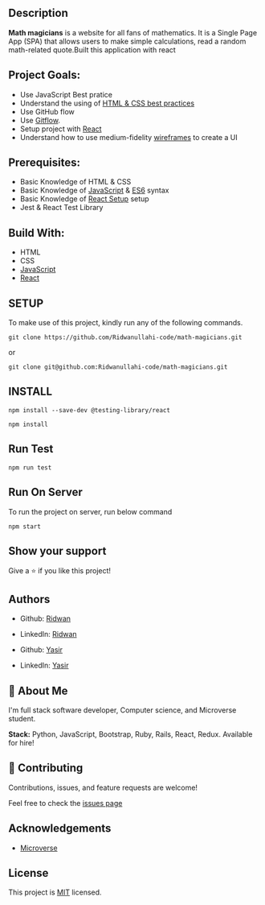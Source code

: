 ## **Description**

**Math magicians** is a website for all fans of mathematics. It is a Single Page App (SPA) that allows users to make simple calculations, read a random math-related quote.Built this application with react

## **Project Goals:**

- Use JavaScript Best pratice
- Understand the using of [HTML & CSS best practices](https://github.com/microverseinc/curriculum-html-css/blob/main/articles/html_css_best_practices.md)
- Use GitHub flow
- Use [Gitflow](https://github.com/microverseinc/curriculum-transversal-skills/blob/main/git-github/gitflow.md).
- Setup project with [React](https://github.com/microverseinc/curriculum-react-redux/blob/main/math-magicians/lessons/what_is_react.md)
- Understand how to use medium-fidelity [wireframes](https://github.com/microverseinc/curriculum-react-redux/blob/main/math-magicians/sneak_peek.md) to create a UI

## **Prerequisites:**

- Basic Knowledge of HTML & CSS
- Basic Knowledge of [JavaScript](https://developer.mozilla.org/en-US/docs/Web/JavaScript) & [ES6](https://github.com/microverseinc/curriculum-javascript/blob/main/todo-list/lessons/lesson_es6-what_is_it_about.md) syntax
- Basic Knowledge of [React Setup](https://reactjs.org/docs/getting-started.html) setup
- Jest & React Test Library

## **Build With:**

- HTML
- CSS
- [JavaScript](https://developer.mozilla.org/en-US/docs/Web/JavaScript)
- [React](<(https://github.com/microverseinc/curriculum-javascript/blob/main/todo-list/lessons/webpack_v1_1.md)>)

## **SETUP**

To make use of this project, kindly run any of the following commands.

```
git clone https://github.com/Ridwanullahi-code/math-magicians.git
```

or

```
git clone git@github.com:Ridwanullahi-code/math-magicians.git
```

## **INSTALL**

```
npm install --save-dev @testing-library/react
```

```
npm install
```

## **Run Test**

```
npm run test
```

## **Run On Server**

To run the project on server, run below command

```
npm start
```

## **Show your support**

Give a ⭐️ if you like this project!

## **Authors**

- Github: [Ridwan](https://github.com/Ridwanullahi-code)
- LinkedIn: [Ridwan](https://www.linkedin.com/in/ajayi-ridwan-2a1515199/)

- Github: [Yasir](https://github.com/myaserkhan)
- LinkedIn: [Yasir](https://www.linkedin.com/)

## 🚀 **About Me**

I'm full stack software developer, Computer science, and Microverse student.

**Stack:** Python, JavaScript, Bootstrap, Ruby, Rails, React, Redux. Available for hire!

## 🤝 **Contributing**

Contributions, issues, and feature requests are welcome!

Feel free to check the [issues page](https://github.com/Ridwanullahi-code/math-magicians/issues/)

## **Acknowledgements**

- [Microverse](https://www.microverse.org/)

## **License**

This project is [MIT](https://choosealicense.com/licenses/mit/LICENSE) licensed.
